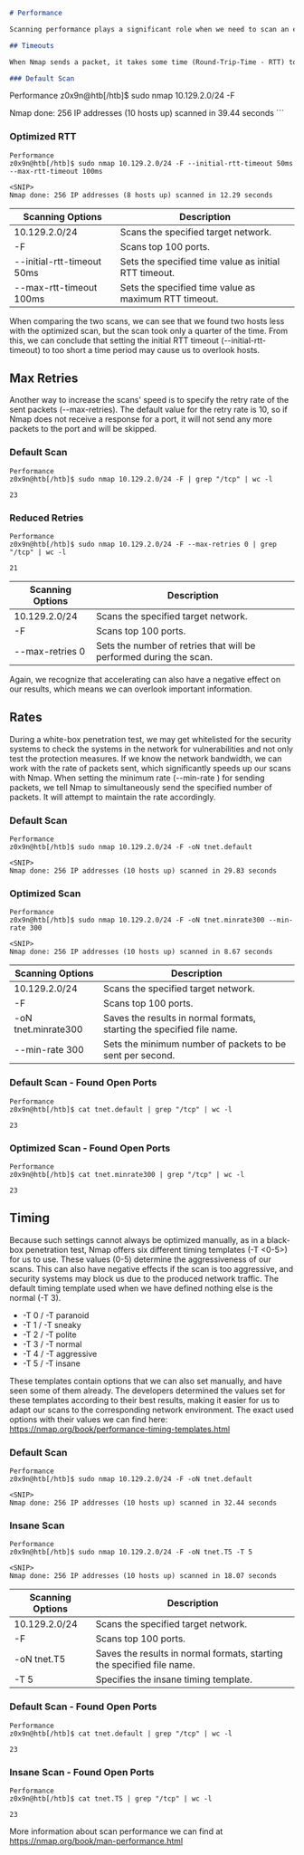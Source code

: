 ```markdown
# Performance

Scanning performance plays a significant role when we need to scan an extensive network or are dealing with low network bandwidth. We can use various options to tell Nmap how fast (-T <0-5>), with which frequency (--min-parallelism <number>), which timeouts (--max-rtt-timeout <time>) the test packets should have, how many packets should be sent simultaneously (--min-rate <number>), and with the number of retries (--max-retries <number>) for the scanned ports the targets should be scanned.

## Timeouts

When Nmap sends a packet, it takes some time (Round-Trip-Time - RTT) to receive a response from the scanned port. Generally, Nmap starts with a high timeout (--min-RTT-timeout) of 100ms. Let us look at an example by scanning the whole network with 256 hosts, including the top 100 ports.

### Default Scan
```

Performance
z0x9n@htb[/htb]$ sudo nmap 10.129.2.0/24 -F

<SNIP>
Nmap done: 256 IP addresses (10 hosts up) scanned in 39.44 seconds
```

### Optimized RTT

```
Performance
z0x9n@htb[/htb]$ sudo nmap 10.129.2.0/24 -F --initial-rtt-timeout 50ms --max-rtt-timeout 100ms

<SNIP>
Nmap done: 256 IP addresses (8 hosts up) scanned in 12.29 seconds
```

| Scanning Options           | Description                                           |
| -------------------------- | ----------------------------------------------------- |
| 10.129.2.0/24              | Scans the specified target network.                   |
| -F                         | Scans top 100 ports.                                  |
| --initial-rtt-timeout 50ms | Sets the specified time value as initial RTT timeout. |
| --max-rtt-timeout 100ms    | Sets the specified time value as maximum RTT timeout. |

When comparing the two scans, we can see that we found two hosts less with the optimized scan, but the scan took only a quarter of the time. From this, we can conclude that setting the initial RTT timeout (--initial-rtt-timeout) to too short a time period may cause us to overlook hosts.

## Max Retries

Another way to increase the scans' speed is to specify the retry rate of the sent packets (--max-retries). The default value for the retry rate is 10, so if Nmap does not receive a response for a port, it will not send any more packets to the port and will be skipped.

### Default Scan

```
Performance
z0x9n@htb[/htb]$ sudo nmap 10.129.2.0/24 -F | grep "/tcp" | wc -l

23
```

### Reduced Retries

```
Performance
z0x9n@htb[/htb]$ sudo nmap 10.129.2.0/24 -F --max-retries 0 | grep "/tcp" | wc -l

21
```

| Scanning Options | Description                                                        |
| ---------------- | ------------------------------------------------------------------ |
| 10.129.2.0/24    | Scans the specified target network.                                |
| -F               | Scans top 100 ports.                                               |
| --max-retries 0  | Sets the number of retries that will be performed during the scan. |

Again, we recognize that accelerating can also have a negative effect on our results, which means we can overlook important information.

## Rates

During a white-box penetration test, we may get whitelisted for the security systems to check the systems in the network for vulnerabilities and not only test the protection measures. If we know the network bandwidth, we can work with the rate of packets sent, which significantly speeds up our scans with Nmap. When setting the minimum rate (--min-rate <number>) for sending packets, we tell Nmap to simultaneously send the specified number of packets. It will attempt to maintain the rate accordingly.

### Default Scan

```
Performance
z0x9n@htb[/htb]$ sudo nmap 10.129.2.0/24 -F -oN tnet.default

<SNIP>
Nmap done: 256 IP addresses (10 hosts up) scanned in 29.83 seconds
```

### Optimized Scan

```
Performance
z0x9n@htb[/htb]$ sudo nmap 10.129.2.0/24 -F -oN tnet.minrate300 --min-rate 300

<SNIP>
Nmap done: 256 IP addresses (10 hosts up) scanned in 8.67 seconds
```

| Scanning Options    | Description                                                            |
| ------------------- | ---------------------------------------------------------------------- |
| 10.129.2.0/24       | Scans the specified target network.                                    |
| -F                  | Scans top 100 ports.                                                   |
| -oN tnet.minrate300 | Saves the results in normal formats, starting the specified file name. |
| --min-rate 300      | Sets the minimum number of packets to be sent per second.              |

### Default Scan - Found Open Ports

```
Performance
z0x9n@htb[/htb]$ cat tnet.default | grep "/tcp" | wc -l

23
```

### Optimized Scan - Found Open Ports

```
Performance
z0x9n@htb[/htb]$ cat tnet.minrate300 | grep "/tcp" | wc -l

23
```

## Timing

Because such settings cannot always be optimized manually, as in a black-box penetration test, Nmap offers six different timing templates (-T <0-5>) for us to use. These values (0-5) determine the aggressiveness of our scans. This can also have negative effects if the scan is too aggressive, and security systems may block us due to the produced network traffic. The default timing template used when we have defined nothing else is the normal (-T 3).

- -T 0 / -T paranoid
- -T 1 / -T sneaky
- -T 2 / -T polite
- -T 3 / -T normal
- -T 4 / -T aggressive
- -T 5 / -T insane

These templates contain options that we can also set manually, and have seen some of them already. The developers determined the values set for these templates according to their best results, making it easier for us to adapt our scans to the corresponding network environment. The exact used options with their values we can find here: https://nmap.org/book/performance-timing-templates.html

### Default Scan

```
Performance
z0x9n@htb[/htb]$ sudo nmap 10.129.2.0/24 -F -oN tnet.default

<SNIP>
Nmap done: 256 IP addresses (10 hosts up) scanned in 32.44 seconds
```

### Insane Scan

```
Performance
z0x9n@htb[/htb]$ sudo nmap 10.129.2.0/24 -F -oN tnet.T5 -T 5

<SNIP>
Nmap done: 256 IP addresses (10 hosts up) scanned in 18.07 seconds
```

| Scanning Options | Description                                                            |
| ---------------- | ---------------------------------------------------------------------- |
| 10.129.2.0/24    | Scans the specified target network.                                    |
| -F               | Scans top 100 ports.                                                   |
| -oN tnet.T5      | Saves the results in normal formats, starting the specified file name. |
| -T 5             | Specifies the insane timing template.                                  |

### Default Scan - Found Open Ports

```
Performance
z0x9n@htb[/htb]$ cat tnet.default | grep "/tcp" | wc -l

23
```

### Insane Scan - Found Open Ports

```
Performance
z0x9n@htb[/htb]$ cat tnet.T5 | grep "/tcp" | wc -l

23
```

More information about scan performance we can find at https://nmap.org/book/man-performance.html

```

```
